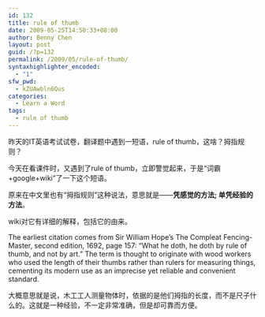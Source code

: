 ```yaml
---
id: 132
title: rule of thumb
date: 2009-05-25T14:50:33+08:00
author: Benny Chen
layout: post
guid: /?p=132
permalink: /2009/05/rule-of-thumb/
syntaxhighlighter_encoded:
  - "1"
sfw_pwd:
  - kZUAwbln6Qus
categories:
  - Learn a Word
tags:
  - rule of thumb
---
```

昨天的IT英语考试试卷，翻译题中遇到一短语，rule of thumb，这啥？拇指规则？

今天在看课件时，又遇到了rule of thumb，立即警觉起来，于是“词霸+google+wiki”了一下这个短语。

原来在中文里也有“拇指规则”这种说法，意思就是——**凭感觉的方法; 单凭经验的方法**。

wiki对它有详细的解释，包括它的由来。

The earliest citation comes from Sir William Hope’s The Compleat Fencing-Master, second edition, 1692, page 157: &#8220;What he doth, he doth by rule of thumb, and not by art.&#8221; The term is thought to originate with wood workers who used the length of their thumbs rather than rulers for measuring things, cementing its modern use as an imprecise yet reliable and convenient standard.

大概意思就是说，木工工人测量物体时，依据的是他们拇指的长度，而不是尺子什么的。这就是一种经验，不一定非常准确，但是却可靠而方便。